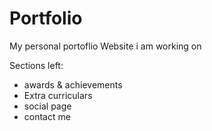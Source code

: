 # Portfolio
My personal portoflio Website i am working on

Sections left:
- awards & achievements
- Extra curriculars
- social page
- contact me

